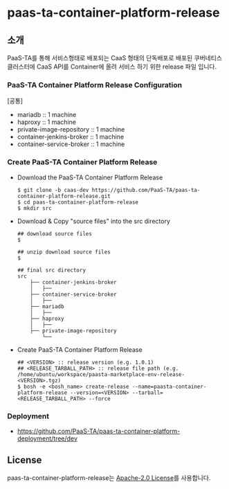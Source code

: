 # paas-ta-container-platform-release
## 소개
PaaS-TA를 통해 서비스형태로 배포되는 CaaS 형태의 단독배포로 배포된 쿠버네티스 클러스터에 CaaS API를 Container에 올려 서비스 하기 위한 release 파일 입니다. 

### PaaS-TA Container Platform Release Configuration
[공통]
  - mariadb :: 1 machine
  - haproxy :: 1 machine
  - private-image-repository :: 1 machine
  - container-jenkins-broker :: 1 machine
  - container-service-broker :: 1 machine

### Create PaaS-TA Container Platform Release  
  - Download the PaaS-TA Container Platform Release    
    ```
    $ git clone -b caas-dev https://github.com/PaaS-TA/paas-ta-container-platform-release.git
    $ cd paas-ta-container-platform-release
    $ mkdir src
    ```  
    
  - Download & Copy "source files" into the src directory    
    ```
    ## download source files   
    $    
    
    ## unzip download source files   
    $   
    
    ## final src directory   
    src
        ├── container-jenkins-broker  
        │   ├── 
        ├── container-service-broker  
        │   ├── 
        ├── mariadb   
        │   ├── 
        ├── haproxy   
        │   ├── 
        ├── private-image-repository
            └── 
    ```
  - Create PaaS-TA Container Platform Release   
    ```
    ## <VERSION> :: release version (e.g. 1.0.1)     
    ## <RELEASE_TARBALL_PATH> :: release file path (e.g. /home/ubuntu/workspace/paasta-marketplace-env-release-<VERSION>.tgz) 
    $ bosh -e <bosh_name> create-release --name=paasta-container-platform-release --version=<VERSION> --tarball=<RELEASE_TARBALL_PATH> --force   
    ```   
### Deployment   
- https://github.com/PaaS-TA/paas-ta-container-platform-deployment/tree/dev

## License
paas-ta-container-platform-release는 [Apache-2.0 License](http://www.apache.org/licenses/LICENSE-2.0)를 사용합니다.

